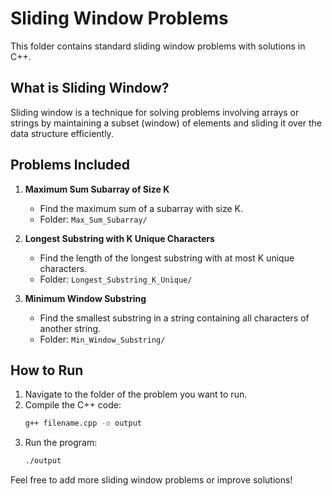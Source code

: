 # Sliding Window Problems

This folder contains standard sliding window problems with solutions in C++.

## What is Sliding Window?

Sliding window is a technique for solving problems involving arrays or strings by maintaining a subset (window) of elements and sliding it over the data structure efficiently.

## Problems Included

1. **Maximum Sum Subarray of Size K**
   - Find the maximum sum of a subarray with size K.
   - Folder: `Max_Sum_Subarray/`

2. **Longest Substring with K Unique Characters**
   - Find the length of the longest substring with at most K unique characters.
   - Folder: `Longest_Substring_K_Unique/`

3. **Minimum Window Substring**
   - Find the smallest substring in a string containing all characters of another string.
   - Folder: `Min_Window_Substring/`

## How to Run

1. Navigate to the folder of the problem you want to run.
2. Compile the C++ code:
   ```bash
   g++ filename.cpp -o output
   ```
3. Run the program:
   ```bash
   ./output
   ```

Feel free to add more sliding window problems or improve solutions!
